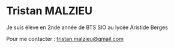 # Tristan MALZIEU

Je suis élève en 2nde année de BTS SIO au lycée Aristide Berges

Pour me contacter : 
tristan.malzieu@gmail.com

<!---
T-MALZIEU/T-MALZIEU is a ✨ special ✨ repository because its `README.md` (this file) appears on your GitHub profile.
You can click the Preview link to take a look at your changes.
--->
